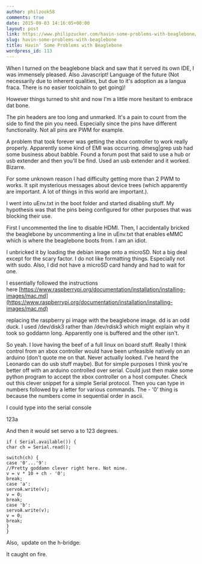 ```yaml
---
author: philzook58
comments: true
date: 2015-09-03 14:16:05+00:00
layout: post
link: https://www.philipzucker.com/havin-some-problems-with-beaglebone/
slug: havin-some-problems-with-beaglebone
title: Havin' Some Problems with Beaglebone
wordpress_id: 113
---
```


When I turned on the beaglebone black and saw that it served its own IDE, I was immensely pleased. Also Javascript! Language of the future (Not necessarily due to inherent qualities, but due to it's adoption as a langua fraca. There is no easier toolchain to get going)!

However things turned to shit and now I'm a little more hesitant to embrace dat bone.

The pin headers are too long and unmarked. It's a pain to count from the side to find the pin you need. Especially since the pins have different functionality. Not all pins are PWM for example.

A problem that took forever was getting the xbox controller to work really properly. Apparently some kind of EMI was occurring. dmesg|grep usb had some business about babble. Found a forum post that said to use a hub or usb extender and then you'll be find. Used an usb extender and it worked. Bizarre.

For some unknown reason I had difficulty getting more than 2 PWM to works. It spit mysterious messages about device trees (which apparently are important. A lot of things in this world are important.).

I went into uEnv.txt in the boot folder and started disabling stuff. My hypothesis was that the pins being configured for other purposes that was blocking their use.

First I uncommented the line to disable HDMI. Then, I accidentally bricked the beaglebone by uncommenting a line in uEnv.txt that enables eMMC which is where the beaglebone boots from. I am an idiot.

I unbricked it by loading the debian image onto a microSD. Not a big deal except for the scary factor. I do not like formatting things. Especially not with sudo. Also, I did not have a microSD card handy and had to wait for one.

I essentially followed the instructions here [https://www.raspberrypi.org/documentation/installation/installing-images/mac.md](https://www.raspberrypi.org/documentation/installation/installing-images/mac.md)

replacing the raspberry pi image with the beaglebone image. dd is an odd duck. I used /dev/disk3 rather than /dev/rdisk3 which might explain why it took so goddamn long. Apparently one is buffered and the other isn't.

So yeah. I love having the beef of a full linux on board stuff. Really I think control from an xbox controller would have been unfeasible natively on an arduino (don't quote me on that. Never actually looked. I've heard the Leonardo can do usb stuff maybe). But for simple purposes I think you're better off with an arduino controlled over serial. Could just then make some python program to accept the xbox controller on a host computer. Check out this clever snippet for a simple Serial protocol. Then you can type in numbers followed by a letter for various commands. The - '0' thing is because the numbers come in sequential order in ascii.

I could type into the serial console

123a

And then it would set servo a to 123 degrees.

    
    if ( Serial.available()) {
    char ch = Serial.read();
    
    switch(ch) {
    case '0'...'9':
    //Pretty goddamn clever right here. Not mine.
    v = v * 10 + ch - '0';
    break;
    case 'a':
    servoA.write(v);
    v = 0;
    break;
    case 'b':
    servoA.write(v);
    v = 0;
    break;
    }
    }






Also,  update on the h-bridge:

It caught on fire.






